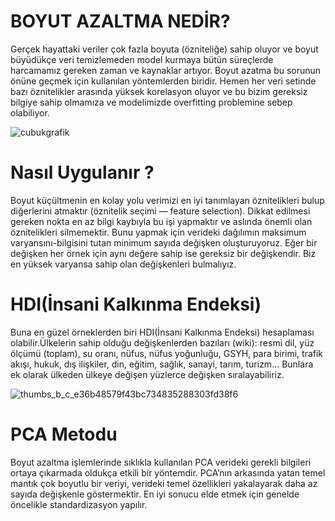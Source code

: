 # BOYUT AZALTMA NEDİR?

Gerçek hayattaki veriler çok fazla boyuta (özniteliğe) sahip oluyor ve boyut büyüdükçe veri 
temizlemeden model kurmaya bütün süreçlerde harcamamız gereken zaman ve kaynaklar artıyor. 
Boyut azatma bu sorunun önüne geçmek için kullanılan yöntemlerden biridir. Hemen her veri 
setinde bazı öznitelikler arasında yüksek korelasyon oluyor ve bu bizim gereksiz bilgiye sahip 
olmamıza ve modelimizde overfitting problemine sebep olabiliyor.

![cubukgrafik](https://user-images.githubusercontent.com/72496488/207949307-a88f6551-b911-48f8-be92-dea782d9a75e.png)


# Nasıl Uygulanır ?

Boyut küçültmenin en kolay yolu verimizi en iyi tanımlayan öznitelikleri bulup diğerlerini atmaktır 
(öznitelik seçimi — feature selection). Dikkat edilmesi gereken nokta en az bilgi kaybıyla bu işi 
yapmaktır ve aslında önemli olan öznitelikleri silmemektir. Bunu yapmak için verideki dağılımın 
maksimum varyansını-bilgisini tutan minimum sayıda değişken oluşturuyoruz. Eğer bir değişken her 
örnek için aynı değere sahip ise gereksiz bir değişkendir. Biz en yüksek varyansa sahip olan 
değişkenleri bulmalıyız.

# HDI(İnsani Kalkınma Endeksi)

Buna en güzel örneklerden biri HDI(İnsani Kalkınma Endeksi) hesaplaması 
olabilir.Ülkelerin sahip olduğu değişkenlerden bazıları (wiki): resmi dil, yüz ölçümü 
(toplam), su oranı, nüfus, nüfus yoğunluğu, GSYH, para birimi, trafik akışı, hukuk, dış 
ilişkiler, din, eğitim, sağlık, sanayi, tarım, turizm… Bunlara ek olarak ülkeden ülkeye 
değişen yüzlerce değişken sıralayabiliriz.

![thumbs_b_c_e36b48579f43bc734835288303fd38f6](https://user-images.githubusercontent.com/72496488/207949761-c6be79bf-6373-49c9-bc9a-d38d10aefa90.jpg)

# PCA Metodu

Boyut azaltma işlemlerinde sıklıkla kullanılan PCA verideki gerekli bilgileri ortaya çıkarmada oldukça 
etkili bir yöntemdir. PCA’nın arkasında yatan temel mantık çok boyutlu bir veriyi, verideki temel 
özellikleri yakalayarak daha az sayıda değişkenle göstermektir. En iyi sonucu elde etmek için genelde 
öncelikle standardizasyon yapılır.












